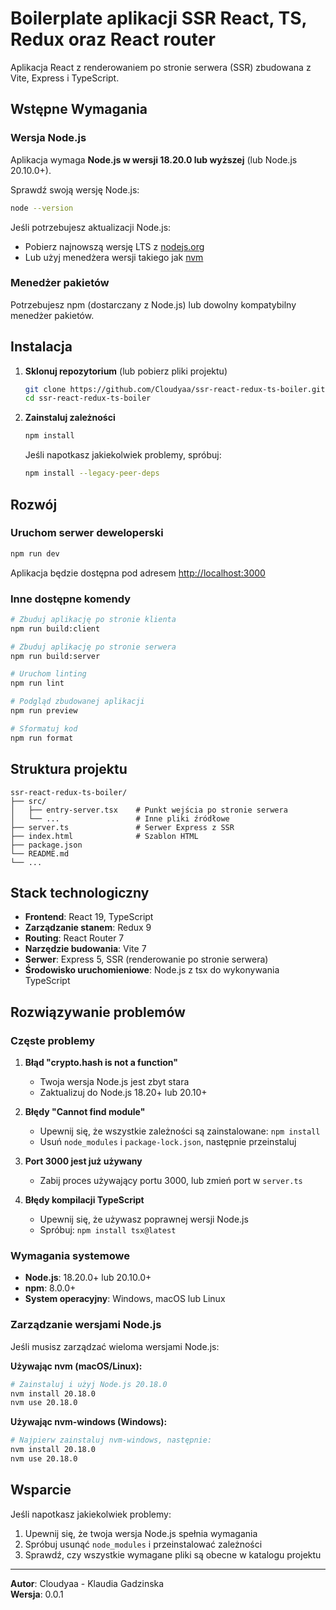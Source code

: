 # Boilerplate aplikacji SSR React, TS, Redux oraz React router

Aplikacja React z renderowaniem po stronie serwera (SSR) zbudowana z Vite, Express i TypeScript.

## Wstępne Wymagania

### Wersja Node.js
Aplikacja wymaga **Node.js w wersji 18.20.0 lub wyższej** (lub Node.js 20.10.0+).

Sprawdź swoją wersję Node.js:
```bash
node --version
```

Jeśli potrzebujesz aktualizacji Node.js:
- Pobierz najnowszą wersję LTS z [nodejs.org](https://nodejs.org/)
- Lub użyj menedżera wersji takiego jak [nvm](https://github.com/nvm-sh/nvm)

### Menedżer pakietów
Potrzebujesz npm (dostarczany z Node.js) lub dowolny kompatybilny menedżer pakietów.

## Instalacja

1. **Sklonuj repozytorium** (lub pobierz pliki projektu)
   ```bash
   git clone https://github.com/Cloudyaa/ssr-react-redux-ts-boiler.git
   cd ssr-react-redux-ts-boiler
   ```

2. **Zainstaluj zależności**
   ```bash
   npm install
   ```

   Jeśli napotkasz jakiekolwiek problemy, spróbuj:
   ```bash
   npm install --legacy-peer-deps
   ```

## Rozwój

### Uruchom serwer deweloperski
```bash
npm run dev
```

Aplikacja będzie dostępna pod adresem [http://localhost:3000](http://localhost:3000)

### Inne dostępne komendy
```bash
# Zbuduj aplikację po stronie klienta
npm run build:client

# Zbuduj aplikację po stronie serwera
npm run build:server

# Uruchom linting
npm run lint

# Podgląd zbudowanej aplikacji
npm run preview

# Sformatuj kod
npm run format
```

## Struktura projektu

```
ssr-react-redux-ts-boiler/
├── src/
│   ├── entry-server.tsx    # Punkt wejścia po stronie serwera
│   └── ...                 # Inne pliki źródłowe
├── server.ts               # Serwer Express z SSR
├── index.html              # Szablon HTML
├── package.json
└── README.md
└── ...
```

## Stack technologiczny

- **Frontend**: React 19, TypeScript
- **Zarządzanie stanem**: Redux 9
- **Routing**: React Router 7
- **Narzędzie budowania**: Vite 7
- **Serwer**: Express 5, SSR (renderowanie po stronie serwera)
- **Środowisko uruchomieniowe**: Node.js z tsx do wykonywania TypeScript

## Rozwiązywanie problemów

### Częste problemy

1. **Błąd "crypto.hash is not a function"**
   - Twoja wersja Node.js jest zbyt stara
   - Zaktualizuj do Node.js 18.20+ lub 20.10+

2. **Błędy "Cannot find module"**
   - Upewnij się, że wszystkie zależności są zainstalowane: `npm install`
   - Usuń `node_modules` i `package-lock.json`, następnie przeinstaluj

3. **Port 3000 jest już używany**
   - Zabij proces używający portu 3000, lub zmień port w `server.ts`

4. **Błędy kompilacji TypeScript**
   - Upewnij się, że używasz poprawnej wersji Node.js
   - Spróbuj: `npm install tsx@latest`

### Wymagania systemowe

- **Node.js**: 18.20.0+ lub 20.10.0+
- **npm**: 8.0.0+
- **System operacyjny**: Windows, macOS lub Linux

### Zarządzanie wersjami Node.js

Jeśli musisz zarządzać wieloma wersjami Node.js:

**Używając nvm (macOS/Linux):**
```bash
# Zainstaluj i użyj Node.js 20.18.0
nvm install 20.18.0
nvm use 20.18.0
```

**Używając nvm-windows (Windows):**
```bash
# Najpierw zainstaluj nvm-windows, następnie:
nvm install 20.18.0
nvm use 20.18.0
```

## Wsparcie

Jeśli napotkasz jakiekolwiek problemy:

1. Upewnij się, że twoja wersja Node.js spełnia wymagania
2. Spróbuj usunąć `node_modules` i przeinstalować zależności
3. Sprawdź, czy wszystkie wymagane pliki są obecne w katalogu projektu

---

**Autor**: Cloudyaa - Klaudia Gadzinska  
**Wersja**: 0.0.1
